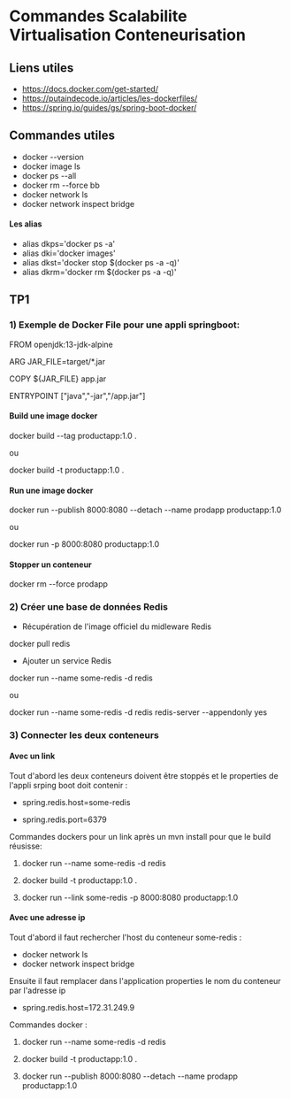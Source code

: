 # Commandes Scalabilite Virtualisation Conteneurisation

## Liens utiles
* https://docs.docker.com/get-started/
* https://putaindecode.io/articles/les-dockerfiles/
* https://spring.io/guides/gs/spring-boot-docker/

## Commandes utiles
* docker --version
* docker image ls
* docker ps --all
* docker rm --force bb
* docker network ls
* docker network inspect bridge

#### Les alias 
* alias dkps='docker ps -a'
* alias dki='docker images'
* alias dkst='docker stop $(docker ps -a -q)'
* alias dkrm='docker rm $(docker ps -a -q)'

## TP1
### 1) Exemple de Docker File pour une appli springboot:

FROM openjdk:13-jdk-alpine

ARG JAR_FILE=target/*.jar

COPY ${JAR_FILE} app.jar

ENTRYPOINT ["java","-jar","/app.jar"]


#### Build une image docker
docker build --tag productapp:1.0 .

ou

docker build -t productapp:1.0 .

#### Run une image docker
docker run --publish 8000:8080 --detach --name prodapp productapp:1.0

ou

docker run -p 8000:8080 productapp:1.0

#### Stopper un conteneur
docker rm --force prodapp


### 2) Créer une base de données Redis
* Récupération de l'image officiel du midleware Redis

docker pull redis

* Ajouter un service Redis

docker run --name some-redis -d redis

ou

docker run --name some-redis -d redis redis-server --appendonly yes

### 3) Connecter les deux conteneurs

#### Avec un link
Tout d'abord les deux conteneurs doivent être stoppés et le properties de l'appli srping boot doit contenir :

* spring.redis.host=some-redis

* spring.redis.port=6379

Commandes dockers pour un link après un mvn install pour que le build réusisse:

1) docker run --name some-redis -d redis 

2) docker build -t productapp:1.0 .

3) docker run --link some-redis -p 8000:8080 productapp:1.0

#### Avec une adresse ip
Tout d'abord il faut rechercher l'host du conteneur some-redis :

* docker network ls
* docker network inspect bridge

Ensuite il faut remplacer dans l'application properties le nom du conteneur par l'adresse ip

* spring.redis.host=172.31.249.9

Commandes docker :

1) docker run --name some-redis -d redis 

2) docker build -t productapp:1.0 .

3) docker run --publish 8000:8080 --detach --name prodapp productapp:1.0
